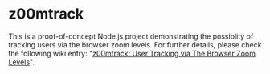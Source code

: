 # z00mtrack
This is a proof-of-concept Node.js project demonstrating the possiblity of tracking users via the browser zoom levels. For further details, please check the following wiki entry: "[z00mtrack: User Tracking via The Browser Zoom Levels](https://github.com/0xSobky/HackVault/wiki/z00mtrack:-User-Tracking-via-The-Browser-Zoom-Levels)".
